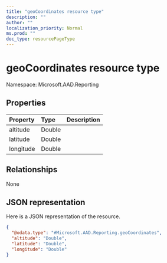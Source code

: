 ```yaml
---
title: "geoCoordinates resource type"
description: ""
author: ""
localization_priority: Normal
ms.prod: ""
doc_type: resourcePageType
---
```


# geoCoordinates resource type


Namespace: Microsoft.AAD.Reporting



## Properties
|Property|Type|Description|
|:---|:---|:---|
|altitude|Double||
|latitude|Double||
|longitude|Double||

## Relationships
None

## JSON representation
Here is a JSON representation of the resource.
<!-- {
  "blockType": "resource",
  "@odata.type": "Microsoft.AAD.Reporting.geoCoordinates"
}
-->
``` json
{
  "@odata.type": "#Microsoft.AAD.Reporting.geoCoordinates",
  "altitude": "Double",
  "latitude": "Double",
  "longitude": "Double"
}
```

